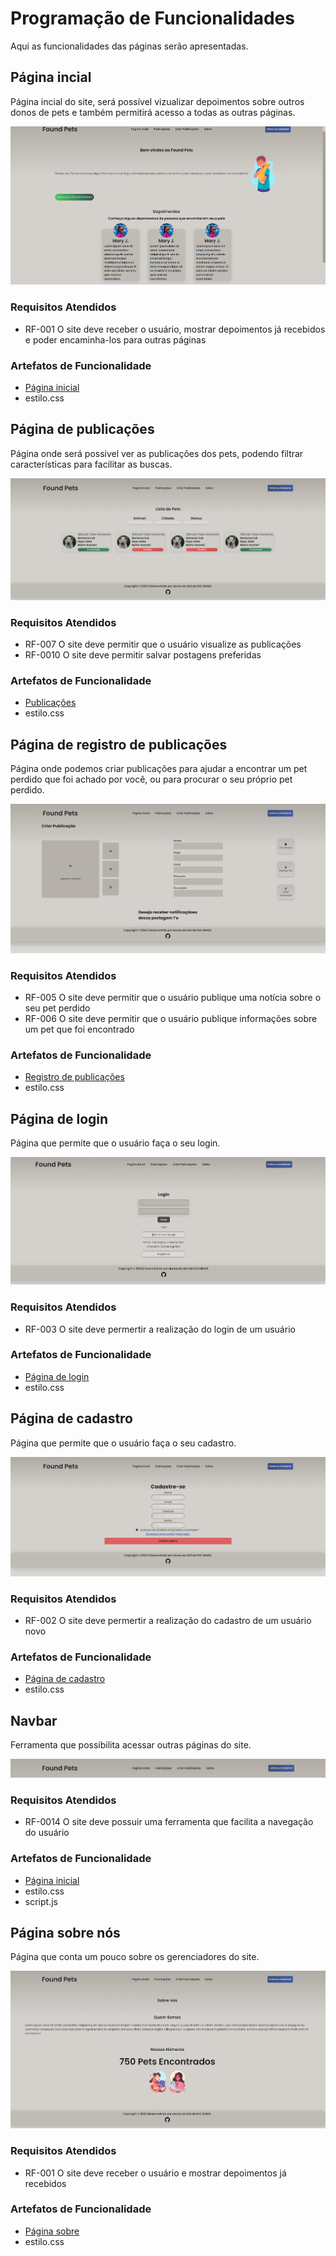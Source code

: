 # Programação de Funcionalidades

Aqui as funcionalidades das páginas serão apresentadas.


## Página incial

Página incial do site, será possível vizualizar depoimentos sobre outros donos de pets e também permitirá acesso a todas as outras páginas.

![Funcionalidade](img/Funcionalidades/Inicio.jpg)

### Requisitos Atendidos 
- RF-001 O site deve receber o usuário, mostrar depoimentos já recebidos e poder encaminha-los para outras páginas

### Artefatos de Funcionalidade
- [Página inicial](https://pmv-ads-2022-2-e1-proj-web-t7-pets-achados-e-perdidos.vercel.app/index.html)
- estilo.css


## Página de publicações

Página onde será possivel ver as publicações dos pets, podendo filtrar características para facilitar as buscas.

![Funcionalidade](img/Funcionalidades/Publicação.jpg)

### Requisitos Atendidos 
- RF-007 O site deve permitir que o usuário visualize as publicações
- RF-0010 O site deve permitir salvar postagens preferidas
### Artefatos de Funcionalidade
- [Publicações](https://pmv-ads-2022-2-e1-proj-web-t7-pets-achados-e-perdidos.vercel.app/publi.html)
- estilo.css


## Página de registro de publicações

Página onde podemos criar publicações para ajudar a encontrar um pet perdido que foi achado por você, ou para procurar o seu próprio pet perdido.

![Funcionalidade](img/Funcionalidades/Registropubli.jpg)

### Requisitos Atendidos 
-  RF-005 O site deve permitir que o usuário publique uma notícia sobre o seu pet perdido
-  RF-006 O site deve permitir que o usuário publique informações sobre um pet que foi encontrado

### Artefatos de Funcionalidade
- [Registro de publicações](https://pmv-ads-2022-2-e1-proj-web-t7-pets-achados-e-perdidos.vercel.app/criar-publi.html)
- estilo.css


## Página de login

Página que permite que o usuário faça o seu login.

![Funcionalidade](img/Funcionalidades/Login.jpg)

### Requisitos Atendidos 
- RF-003 O site deve permertir a realização do login de um usuário

### Artefatos de Funcionalidade
- [Página de login](https://pmv-ads-2022-2-e1-proj-web-t7-pets-achados-e-perdidos.vercel.app/login.html)
- estilo.css


## Página de cadastro

Página que permite que o usuário faça o seu cadastro.

![Funcionalidade](img/Funcionalidades/Registro.jpg)

### Requisitos Atendidos 
- RF-002 O site deve permertir a realização do cadastro de um usuário novo 

### Artefatos de Funcionalidade
- [Página de cadastro](https://pmv-ads-2022-2-e1-proj-web-t7-pets-achados-e-perdidos.vercel.app/register.html)
- estilo.css

## Navbar

Ferramenta que possibilita acessar outras páginas do site.

![Funcionalidade](img/Funcionalidades/Navbar.jpg)

### Requisitos Atendidos 
- RF-0014 O site deve possuir uma ferramenta que facilita a navegação do usuário

### Artefatos de Funcionalidade
- [Página inicial](https://pmv-ads-2022-2-e1-proj-web-t7-pets-achados-e-perdidos.vercel.app/index.html)
- estilo.css
- script.js


## Página sobre nós

Página que conta um pouco sobre os gerenciadores do site.

![Funcionalidade](img/Funcionalidades/Sobre.jpg)

### Requisitos Atendidos 
- RF-001 O site deve receber o usuário e mostrar depoimentos já recebidos

### Artefatos de Funcionalidade
- [Página sobre](https://pmv-ads-2022-2-e1-proj-web-t7-pets-achados-e-perdidos.vercel.app/sobre.html)
- estilo.css







